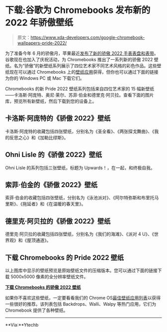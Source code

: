 # 下载:谷歌为 Chromebooks 发布新的 2022 年骄傲壁纸

> 原文：<https://www.xda-developers.com/google-chromebook-wallpapers-pride-2022/>

为了准备今年 6 月的骄傲月，苹果最近[发布了新的骄傲 2022 手表表盘和表带](https://www.xda-developers.com/apple-pride-2022-watch-faces-bands/)。谷歌现在也加入了庆祝活动，为 Chromebooks 推出了一系列新的骄傲 2022 壁纸。名为“骄傲”的新壁纸系列展示了四位艺术家不同艺术风格的彩色作品。这些壁纸现在可以通过 Chromebooks 上的[壁纸应用](https://www.xda-developers.com/best-wallpaper-background-apps/)获得，但你也可以通过下面的链接为你的 Windows PC 或 Mac 下载它们。

Chromebooks 的新 Pride 2022 壁纸系列包括来自四位艺术家的 15 幅新壁纸——卡洛斯·阿庞特、奥尼·莱尔、苏菲·伯金和德里克·阿贝拉。查看下面的图片库，预览所有新壁纸，然后下载到您的设备上。

## 卡洛斯·阿庞特的《骄傲 2022》壁纸

卡洛斯·阿庞特的收藏包括四张壁纸，分别名为《圣全看》、《两张探戈舞曲》、《我的反思之心》和《加勒比缪斯》。

## Ohni Lisle 的《骄傲 2022》壁纸

Ohni Lisle 的系列包括三张壁纸，标题为 Upwards！，在一起，和终极自我。

## 索菲·伯金的《骄傲 2022》壁纸

索菲·伯金的收藏包括四张壁纸，分别名为《泳池派对》、《阿尔特弥斯和布里托马里斯》、《拖延者》和《在温暖的春天里》。

## 德里克·阿贝拉的《骄傲 2022》壁纸

德里克·阿贝拉的收藏包括四张壁纸，分别名为《我们的海滩》、《派对 4 U》、《世界观》和《屋顶通道》。

## 下载 Chromebooks 的 Pride 2022 壁纸

以上图库中显示的壁纸预览是原始壁纸文件的压缩版本。您可以通过下面的链接下载 5000x5000 像素的全分辨率壁纸文件。

**[下载 Chromebooks 的骄傲 2022 壁纸](https://www.androidfilehost.com/?fid=14655340768118478383)**

如果你不喜欢这些壁纸，一定要看看我们的 Chrome OS[最佳壁纸应用列表](https://www.xda-developers.com/best-wallpaper-apps-chromebook/)以获得一些很好的推荐。该列表包括 Backdrops、Walli、Walpy 等热门应用，它们为 Chromebook 提供了各种壁纸。

* * *

**Via:**Ytechb